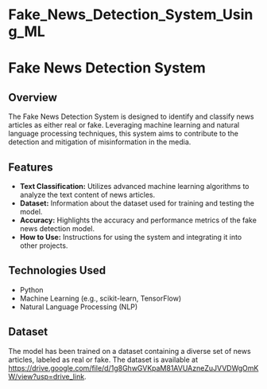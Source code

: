 # Fake_News_Detection_System_Using_ML
# Fake News Detection System

## Overview

The Fake News Detection System is designed to identify and classify news articles as either real or fake. Leveraging machine learning and natural language processing techniques, this system aims to contribute to the detection and mitigation of misinformation in the media.

## Features

- **Text Classification:** Utilizes advanced machine learning algorithms to analyze the text content of news articles.
- **Dataset:** Information about the dataset used for training and testing the model.
- **Accuracy:** Highlights the accuracy and performance metrics of the fake news detection model.
- **How to Use:** Instructions for using the system and integrating it into other projects.
  
## Technologies Used

- Python
- Machine Learning (e.g., scikit-learn, TensorFlow)
- Natural Language Processing (NLP)


## Dataset

The model has been trained on a dataset containing a diverse set of news articles, labeled as real or fake. The dataset is available at https://drive.google.com/file/d/1g8GhwGVKpaM81AVUAzneZuJVVDWgOmKW/view?usp=drive_link.


